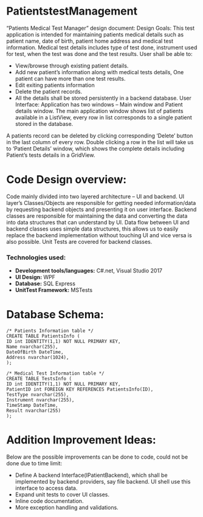 # PatientstestManagement
“Patients Medical Test Manager” design document:
Design Goals:
This test application is intended for maintaining patients medical details such as patient name, date of birth, patient home address and medical test information. Medical test details includes type of test done, instrument used for test, when the test was done and the test results.
User shall be able to:
-	View/browse through existing patient details.
-	Add new patient’s information along with medical tests details, One patient can have more than one test results.
-	Edit exiting patients information
-	Delete the patient records.
-	All the details shall be stored persistently in a backend database.
User Interface:
Application has two windows – Main window and Patient details window. The main application window shows list of patients available in a ListView, every row in list corresponds to a single patient stored in the database. 
 
A patients record can be deleted by clicking corresponding ‘Delete’ button in the last column of every row. Double clicking a row in the list will take us to ‘Patient Details’ window, which shows the complete details including Patient’s tests details in a GridView.
 
# Code Design overview:
Code mainly divided into two layered architecture – UI and backend. UI layer’s Classes/Objects are responsible for getting needed information/data by requesting backend objects and presenting it on user interface. Backend classes are responsible for maintaining the data and converting the data into data structures that can understand by UI.
Data flow between UI and backend classes uses simple data structures, this allows us to easily replace the backend implementation without touching UI and vice versa is also possible.
Unit Tests are covered for backend classes.
### Technologies used:

- **Development tools/languages:** C#.net, Visual Studio 2017
- **UI Design:** WPF
- **Database:** SQL Express
- **UnitTest Framework:** MSTests

# Database Schema:
```
/* Patients Information table */
CREATE TABLE PatientsInfo (
ID int IDENTITY(1,1) NOT NULL PRIMARY KEY,
Name nvarchar(255),
DateOfBirth DateTime,
Address nvarchar(1024),
);

/* Medical Test Information table */
CREATE TABLE TestsInfo (
ID int IDENTITY(1,1) NOT NULL PRIMARY KEY,
PatientID int FOREIGN KEY REFERENCES PatientsInfo(ID),
TestType nvarchar(255),
Instrument nvarchar(255),
TimeStamp DateTime,
Result nvarchar(255)
);
```

# Addition Improvement Ideas:
Below are the possible improvements can be done to code, could not be done due to time limit:
-	Define A backend Interface(IPatientBackend), which shall be implemented by backend providers, say file backend. UI shell use this interface to access data.
-	Expand unit tests to cover UI classes.
-	Inline code documentation.
-	More exception handling and validations.
